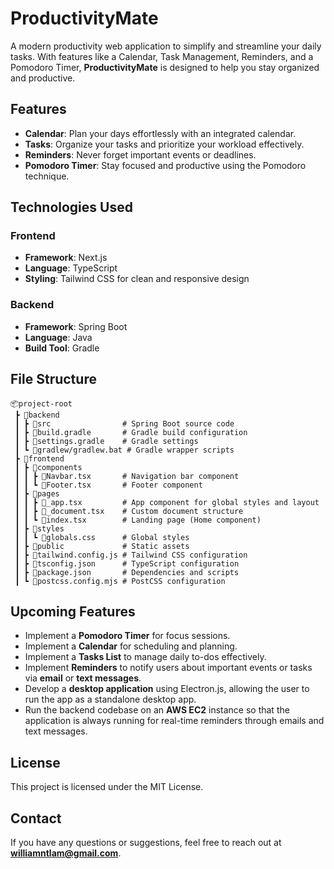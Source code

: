 
# **ProductivityMate**

A modern productivity web application to simplify and streamline your daily tasks. With features like a Calendar, Task Management, Reminders, and a Pomodoro Timer, **ProductivityMate** is designed to help you stay organized and productive.

## **Features**

- **Calendar**: Plan your days effortlessly with an integrated calendar.
- **Tasks**: Organize your tasks and prioritize your workload effectively.
- **Reminders**: Never forget important events or deadlines.
- **Pomodoro Timer**: Stay focused and productive using the Pomodoro technique.

## **Technologies Used**

### **Frontend**
- **Framework**: Next.js
- **Language**: TypeScript
- **Styling**: Tailwind CSS for clean and responsive design

### **Backend**
- **Framework**: Spring Boot
- **Language**: Java
- **Build Tool**: Gradle

## **File Structure**

```
📦project-root
 ┣ 📂backend
 ┃ ┣ 📂src                # Spring Boot source code
 ┃ ┣ 📜build.gradle       # Gradle build configuration
 ┃ ┣ 📜settings.gradle    # Gradle settings
 ┃ ┗ 📜gradlew/gradlew.bat # Gradle wrapper scripts
 ┣ 📂frontend
 ┃ ┣ 📂components
 ┃ ┃ ┣ 📜Navbar.tsx       # Navigation bar component
 ┃ ┃ ┗ 📜Footer.tsx       # Footer component
 ┃ ┣ 📂pages
 ┃ ┃ ┣ 📜_app.tsx         # App component for global styles and layout
 ┃ ┃ ┣ 📜_document.tsx    # Custom document structure
 ┃ ┃ ┗ 📜index.tsx        # Landing page (Home component)
 ┃ ┣ 📂styles
 ┃ ┃ ┗ 📜globals.css      # Global styles
 ┃ ┣ 📂public             # Static assets
 ┃ ┣ 📜tailwind.config.js # Tailwind CSS configuration
 ┃ ┣ 📜tsconfig.json      # TypeScript configuration
 ┃ ┣ 📜package.json       # Dependencies and scripts
 ┃ ┗ 📜postcss.config.mjs # PostCSS configuration
```

## **Upcoming Features**

- Implement a **Pomodoro Timer** for focus sessions.
- Implement a **Calendar** for scheduling and planning.
- Implement a **Tasks List** to manage daily to-dos effectively.
- Implement **Reminders** to notify users about important events or tasks via **email** or **text messages**.
- Develop a **desktop application** using Electron.js, allowing the user to run the app as a standalone desktop app.
- Run the backend codebase on an **AWS EC2** instance so that the application is always running for real-time reminders through emails and text messages.

## **License**

This project is licensed under the MIT License.

## **Contact**

If you have any questions or suggestions, feel free to reach out at **williamntlam@gmail.com**.
